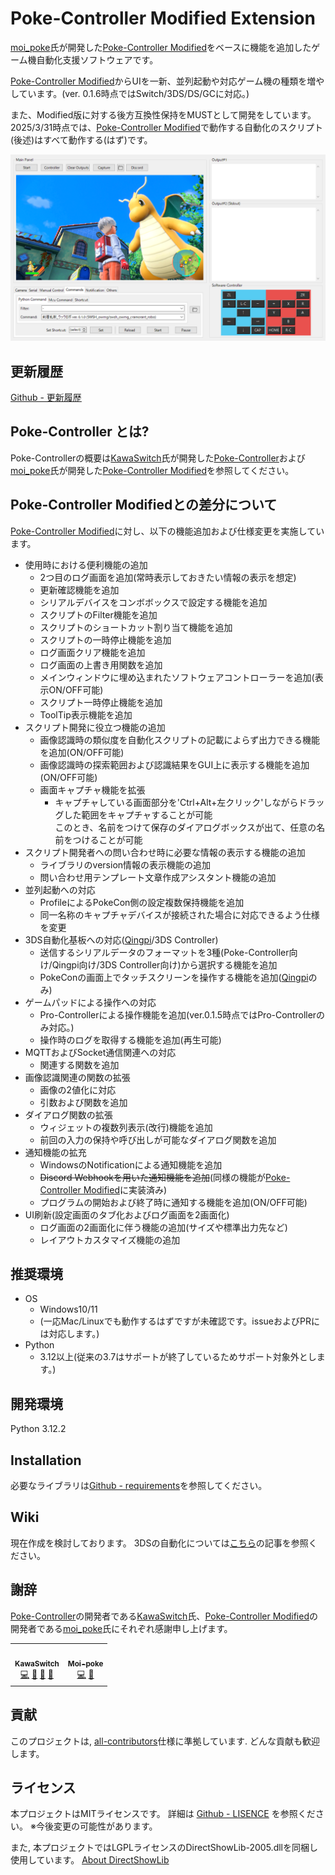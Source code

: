 # Poke-Controller Modified Extension

[moi_poke](https://github.com/Moi-poke)氏が開発した[Poke-Controller Modified](https://github.com/Moi-poke/Poke-Controller-Modified)をベースに機能を追加したゲーム機自動化支援ソフトウェアです。

[Poke-Controller Modified](https://github.com/Moi-poke/Poke-Controller-Modified)からUIを一新、並列起動や対応ゲーム機の種類を増やしています。(ver. 0.1.6時点ではSwitch/3DS/DS/GCに対応。)

また、Modified版に対する後方互換性保持をMUSTとして開発をしています。
2025/3/31時点では、[Poke-Controller Modified](https://github.com/Moi-poke/Poke-Controller-Modified)で動作する自動化のスクリプト(後述)はすべて動作する(はず)です。

![カイリューかわいい](https://github.com/futo030/Poke-Controller-Modified-Extension/blob/image/pokecon_modified_extension_image_20250402.png)


## 更新履歴

[Github - 更新履歴](https://github.com/futo030/Poke-Controller-Modified-Extension/blob/master/changelog.txt)


## Poke-Controller とは?

Poke-Controllerの概要は[KawaSwitch](https://github.com/KawaSwitch)氏が開発した[Poke-Controller](https://github.com/KawaSwitch/Poke-Controller)および[moi_poke](https://github.com/Moi-poke)氏が開発した[Poke-Controller Modified](https://github.com/Moi-poke/Poke-Controller-Modified)を参照してください。


## Poke-Controller Modifiedとの差分について

[Poke-Controller Modified](https://github.com/Moi-poke/Poke-Controller-Modified)に対し、以下の機能追加および仕様変更を実施しています。
- 使用時における便利機能の追加
  - 2つ目のログ画面を追加(常時表示しておきたい情報の表示を想定)
  - 更新確認機能を追加
  - シリアルデバイスをコンボボックスで設定する機能を追加
  - スクリプトのFilter機能を追加
  - スクリプトのショートカット割り当て機能を追加
  - スクリプトの一時停止機能を追加
  - ログ画面クリア機能を追加
  - ログ画面の上書き用関数を追加
  - メインウィンドウに埋め込まれたソフトウェアコントローラーを追加(表示ON/OFF可能)
  - スクリプト一時停止機能を追加
  - ToolTip表示機能を追加
- スクリプト開発に役立つ機能の追加
  - 画像認識時の類似度を自動化スクリプトの記載によらず出力できる機能を追加(ON/OFF可能)
  - 画像認識時の探索範囲および認識結果をGUI上に表示する機能を追加(ON/OFF可能)
  - 画面キャプチャ機能を拡張
    - キャプチャしている画面部分を'Ctrl+Alt+左クリック'しながらドラッグした範囲をキャプチャすることが可能\
      このとき、名前をつけて保存のダイアログボックスが出て、任意の名前をつけることが可能
- スクリプト開発者への問い合わせ時に必要な情報の表示する機能の追加
  - ライブラリのversion情報の表示機能の追加
  - 問い合わせ用テンプレート文章作成アシスタント機能の追加
- 並列起動への対応
  - ProfileによるPokeCon側の設定複数保持機能を追加
  - 同一名称のキャプチャデバイスが接続された場合に対応できるよう仕様を変更
- 3DS自動化基板への対応([Qingpi](https://qiita.com/u1f992/items/09617ae326288a0df703)/3DS Controller)
  - 送信するシリアルデータのフォーマットを3種(Poke-Controller向け/Qingpi向け/3DS Controller向け)から選択する機能を追加
  - PokeConの画面上でタッチスクリーンを操作する機能を追加([Qingpi](https://qiita.com/u1f992/items/09617ae326288a0df703)のみ)
- ゲームパッドによる操作への対応
  - Pro-Controllerによる操作機能を追加(ver.0.1.5時点ではPro-Controllerのみ対応。)
  - 操作時のログを取得する機能を追加(再生可能)
- MQTTおよびSocket通信関連への対応
  - 関連する関数を追加
- 画像認識関連の関数の拡張
  - 画像の2値化に対応
  - 引数および関数を追加
- ダイアログ関数の拡張
  - ウィジェットの複数列表示(改行)機能を追加
  - 前回の入力の保持や呼び出しが可能なダイアログ関数を追加
- 通知機能の拡充
  - WindowsのNotificationによる通知機能を追加
  - ~~Discord Webhookを用いた通知機能を追加~~(同様の機能が[Poke-Controller Modified](https://github.com/Moi-poke/Poke-Controller-Modified)に実装済み)
  - プログラムの開始および終了時に通知する機能を追加(ON/OFF可能)
- UI刷新(設定画面のタブ化およびログ画面を2画面化)
  - ログ画面の2画面化に伴う機能の追加(サイズや標準出力先など)
  - レイアウトカスタマイズ機能の追加


## 推奨環境

- OS
  - Windows10/11
  - (一応Mac/Linuxでも動作するはずですが未確認です。issueおよびPRには対応します。)
- Python
  - 3.12以上(従来の3.7はサポートが終了しているためサポート対象外とします。)


## 開発環境

Python 3.12.2


## Installation

必要なライブラリは[Github - requirements](https://github.com/futo030/Poke-Controller-Modified-Extension/blob/master/requirements.txt)を参照してください。


## Wiki

現在作成を検討しております。
3DSの自動化については[こちら](https://draco-meteor.hatenablog.com/entry/20240514)の記事を参照ください。


## 謝辞

[Poke-Controller](https://github.com/KawaSwitch/Poke-Controller)の開発者である[KawaSwitch](https://github.com/KawaSwitch)氏、[Poke-Controller Modified](https://github.com/Moi-poke/Poke-Controller-Modified)の開発者である[moi_poke](https://github.com/Moi-poke)氏にそれぞれ感謝申し上げます。

<!-- ALL-CONTRIBUTORS-LIST:START - Do not remove or modify this section -->
<!-- prettier-ignore-start -->
<!-- markdownlint-disable -->
<table>
  <tr>
    <td align="center"><a href="https://github.com/KawaSwitch"><img src="https://avatars3.githubusercontent.com/u/41296626?v=4" width="100px;" alt=""/><br /><sub><b>KawaSwitch</b></sub></a><br /><a href="https://github.com/KawaSwitch/Poke-Controller/commits?author=KawaSwitch" title="Code">💻</a> <a href="#maintenance-KawaSwitch" title="Maintenance">🚧</a> <a href="https://github.com/KawaSwitch/Poke-Controller/commits?author=KawaSwitch" title="Documentation">📖</a> <a href="#question-KawaSwitch" title="Answering Questions">💬</a></td>
    <td align="center"><a href="https://github.com/Moi-poke"><img src="https://avatars1.githubusercontent.com/u/59233665?v=4" width="100px;" alt=""/><br /><sub><b>Moi-poke</b></sub></a><br /><a href="https://github.com/KawaSwitch/Poke-Controller/commits?author=Moi-poke" title="Code">💻</a> <a href="#question-Moi-poke" title="Answering Questions">💬</a></td>
  </tr>
</table>

<!-- markdownlint-enable -->
<!-- prettier-ignore-end -->
<!-- ALL-CONTRIBUTORS-LIST:END -->

## 貢献

このプロジェクトは, [all-contributors](https://github.com/all-contributors/all-contributors)仕様に準拠しています. どんな貢献も歓迎します。


## ライセンス

本プロジェクトはMITライセンスです。
詳細は [Github - LISENCE](https://github.com/futo030/Poke-Controller-Modified-Extension/blob/master/LICENSE) を参照ください。
※今後変更の可能性があります。

また, 本プロジェクトではLGPLライセンスのDirectShowLib-2005.dllを同梱し使用しています。
[About DirectShowLib](http://directshownet.sourceforge.net/)  
